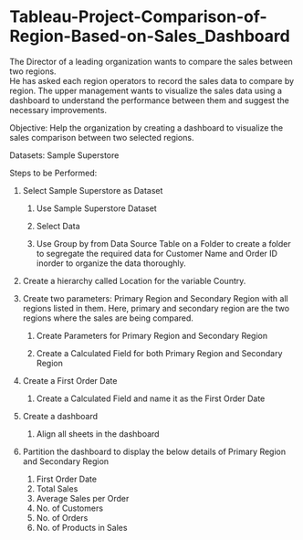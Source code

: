 # Tableau-Project-Comparison-of-Region-Based-on-Sales_Dashboard
 
The Director of a leading organization wants to compare the sales between two regions.   
He has asked each region operators to record the sales data to compare by region. 
The upper management wants to visualize the sales data using a dashboard to understand the performance between them and suggest the necessary improvements.

 

Objective: Help the organization by creating a dashboard to visualize the sales comparison between two selected regions.

Datasets: Sample Superstore

 

Steps to be Performed: 

1. Select Sample Superstore as Dataset  

     1) Use Sample Superstore Dataset

     2) Select Data

     3) Use Group by from Data Source Table on a Folder to create a folder to segregate the required data for Customer Name and Order ID inorder to organize the            data thoroughly.

2. Create a hierarchy called Location for the variable Country. 

3. Create two parameters: Primary Region and Secondary Region with all regions listed in them. Here, primary and secondary region are the two regions where the     sales are being compared.

    1) Create Parameters for Primary Region and Secondary Region

    2) Create a Calculated Field for both Primary Region and Secondary Region

4. Create a First Order Date

    1) Create a Calculated Field and name it as the First Order Date

5. Create a dashboard

    1) Align all sheets in the dashboard

6. Partition the dashboard to display the below details of Primary Region and Secondary Region

   1) First Order Date
   2) Total Sales
   3) Average Sales per Order
   4) No. of Customers
   5) No. of Orders
   6) No. of Products in Sales
